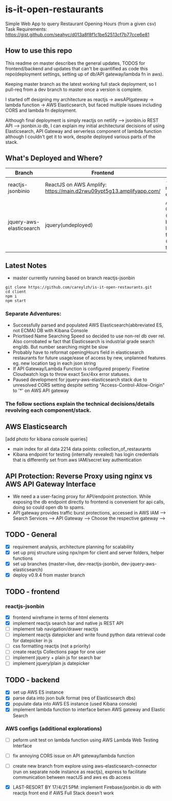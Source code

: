 # is-it-open-restaurants
Simple Web App to query Restaurant Opening Hours (from a given csv)
Task Requirements: https://gist.github.com/seahyc/d013a8f8f1c1be52513cf7b77cce6e81

## How to use this repo
This readme on master describes the general updates, TODOS for frontend/backend and updates that can't be quantified as code this repo(deployment settings, setting up of db/API gateway/lambda fn in aws). 

Keeping master branch as the latest working full stack deployment, so I pull-req from a dev branch to master once a version is complete. 

I started off designing my architecture as reactjs -> awsAPIgateway -> lambda function -> AWS Elasticsearch, but faced multiple issues including CORS and lambda fn deployment.

Although final deployment is simply reactjs on netlify --> jsonbin.io REST API --> jsonbin.io db, I can explain my initial architectural decisions of using Elasticsearch, API Gateway and serverless component of lambda function although I couldn't get it to work, despite deployed various parts of the stack. 

## What's Deployed and Where?
| Branch | Frontend  | Backend | Db |
| ------------- | ------------- | ------------- | ------------- |
| reactjs-jsonbinio | ReactJS on AWS Amplify:  https://main.d2rwu09ypt5g13.amplifyapp.com/ | - (didn't need express) | jsonbin.io |
| jquery-aws-elasticsearch | jquery(undeployed) | AWS API Gateway (deployed but fail), lambda function (deployed, to test) | AWS ElasticSearch (success) |

## Latest Notes
- master currently running based on branch reactjs-jsonbin
```
git clone https://github.com/careylzh/is-it-open-restaurants.git
cd client
npm i
npm start
```
### Separate Adventures:
- Successfully parsed and populated AWS Elasticsearch(abbreviated ES, not ECMA) DB with Kibana Console
- Priortised Name Searching Speed so decided to use non-rel db over rel. Also corrobated w fact that Elasticsearch is industrial grade search eng/db. But number searching might be slow
- Probably have to reformat openingHours field in elasticsearch restaurants for future usage/ease of access by new, unplanned features eg. new location tag in each json string
- If API Gateway/Lambda Function is configured properly: Finetine Cloudwatch logs to throw exact 5xx/4xx error statuses. 
- Paused development for jquery-aws-elasticsearch stack due to unresolved CORS setting despite setting "Access-Control-Allow-Origin" to '*' on AWS API gateway

### The follow sections explain the technical decisions/details revolving each component/stack. 

## AWS Elasticsearch
[add photo for kibana console queries]
- main index for all data 2214 data points: collection_of_restaurants
- Kibana endpoint for testing (internally revealed) has login credentials that is differently set from aws IAM/secret key authentication

## API Protection: Reverse Proxy using nginx vs AWS API Gateway Interface
- We need a a user-facing proxy for API/endpoint protection. While exposing the db endpoint directly to frontend is convenient for api calls, doing so could open db to spams. 
- API gateway provides traffic burst protections, accessed in AWS IAM --> Search Services --> API Gateway --> Choose the respective gateway --> 

## TODO - General
- [x] requirement analysis, architecture planning for scalability
- [x] set up proj structure using npx/npm for client and server folders, helper functions 
- [x] set up branches (master=live, dev-reactjs-jsonbin, dev-jquery-aws-elasticsearch)
- [x] deploy v0.9.4 from master branch

## TODO - frontend 
### reactjs-jsonbin
- [x] frontend wireframe in terms of html elements 
- [x] implement reactjs search bar and native js REST API
- [ ] implement tab navigation/drawer reactjs
- [ ] implement reactjs datepicker and write found python data retrieval code for datepicker in js 
- [ ] css formatting reactjs (not a priority)
- [ ] create reactjs Collections page for one user
- [ ] implement jquery + plain js for search bar
- [ ] implement jquery/plain js datepicker

## TODO - backend
- [x] set up AWS ES instance
- [x] parse data into json bulk format (req of Elasticsearch dbs)
- [x] populate data into AWS ES instance (used Kibana console)
- [x] implement lambda function to interface betwn AWS gateway and Elastic Search
### AWS configs (additional explorations)
- [ ] peform unit test on lambda function using AWS Lambda Web Testing Interface
- [ ] fix annoying CORS issue on API gateway/lambda function
- [ ] create new branch from explore using aws-elasticsearch-connector (run on separate node instance as reactjs), express to facilitate communication between reactJS and aws es db access

- [x] LAST-RESORT BY 17/4/21 5PM: implement Firebase/jsonbin.io db with reactjs front end if AWS Full Stack doesn't work
